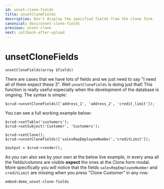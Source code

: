 ```yaml
---
id: unset-clone-fields
title: unsetCloneFields
description: Don't display the specified fields from the clone form.
canonical: docs/unset-clone-fields
previous: unset-clone
next: callback-after-upload
---
```


# unsetCloneFields

<pre><code class="language-php">unsetCloneFields(array $fields)</code></pre>
There are cases that we have lots of fields and we just need to say "I need all of them expect these 3". Well <code>unsetCloneFields</code> is doing just that! This function is really useful especially when the development of the database is ongoing. The syntax is simple:

<pre><code class="language-php">$crud->unsetCloneFields(['address_1', 'address_2', 'credit_limit']);</code></pre>

You can see a full working example below:

<pre><code class="language-php">$crud->setTable('customers');
$crud->setSubject('Customer', 'Customers');

$crud->setClone();
$crud->unsetCloneFields(['salesRepEmployeeNumber','creditLimit']);

$output = $crud->render();</code></pre>

As you can also see by your own at the below live example, in every area all the fields/columns are visible <strong>expect</strong> the ones at the Clone form modal. More specifically you will notice that the fields <code>salesRepEmployeeNumber</code> and <code>creditLimit</code> are missing when you press "Clone Customer" in any row:

`embed:demo_unset-clone-fields`